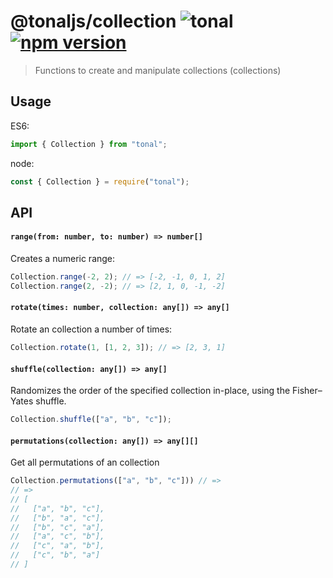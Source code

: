 # @tonaljs/collection ![tonal](https://img.shields.io/badge/@tonaljs-collection-yellow.svg?style=flat-square) [![npm version](https://img.shields.io/npm/v/@tonaljs/collection.svg?style=flat-square)](https://www.npmjs.com/package/@tonaljs/collection)

> Functions to create and manipulate collections (collections)

## Usage

ES6:

```js
import { Collection } from "tonal";
```

node:

```js
const { Collection } = require("tonal");
```

## API

#### `range(from: number, to: number) => number[]`

Creates a numeric range:

```js
Collection.range(-2, 2); // => [-2, -1, 0, 1, 2]
Collection.range(2, -2); // => [2, 1, 0, -1, -2]
```

#### `rotate(times: number, collection: any[]) => any[]`

Rotate an collection a number of times:

```js
Collection.rotate(1, [1, 2, 3]); // => [2, 3, 1]
```

#### `shuffle(collection: any[]) => any[]`

Randomizes the order of the specified collection in-place, using the Fisher–Yates shuffle.

```js
Collection.shuffle(["a", "b", "c"]);
```

#### `permutations(collection: any[]) => any[][]`

Get all permutations of an collection

```js
Collection.permutations(["a", "b", "c"])) // =>
// =>
// [
//   ["a", "b", "c"],
//   ["b", "a", "c"],
//   ["b", "c", "a"],
//   ["a", "c", "b"],
//   ["c", "a", "b"],
//   ["c", "b", "a"]
// ]
```
